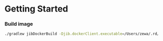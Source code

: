 # Getting Started

### Build image 
```bash 
./gradlew jibDockerBuild -Djib.dockerClient.executable=/Users/zewa/.rd/bin/docker 
```